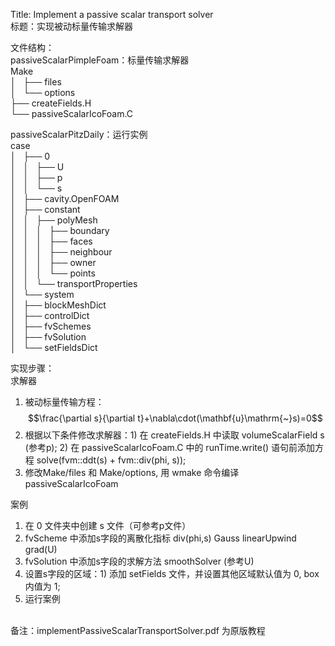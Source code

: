 Title: Implement a passive scalar transport solver<br>
标题：实现被动标量传输求解器<br>

文件结构：<br>
passiveScalarPimpleFoam：标量传输求解器<br>
    Make<br>
    │   ├── files<br>
    │   └── options<br>
    ├── createFields.H<br>
    └── passiveScalarIcoFoam.C<br>

passiveScalarPitzDaily：运行实例<br>
    case<br>
    │   ├── 0<br>
    │   │   ├── U<br>
    │   │   ├── p<br>
    │   │   └── s<br>
    │   ├── cavity.OpenFOAM<br>
    │   ├── constant<br>
    │   │   ├── polyMesh<br>
    │   │   │   ├── boundary<br>
    │   │   │   ├── faces<br>
    │   │   │   ├── neighbour<br>
    │   │   │   ├── owner<br>
    │   │   │   └── points<br>
    │   │   └── transportProperties<br>
    │   └── system<br>
    │       ├── blockMeshDict<br>
    │       ├── controlDict<br>
    │       ├── fvSchemes<br>
    │       ├── fvSolution<br>
    │       └── setFieldsDict<br>

实现步骤：<br>
求解器<br>
1. 被动标量传输方程：$$\frac{\partial s}{\partial t}+\nabla\cdot(\mathbf{u}\mathrm{~}s)=0$$
2. 根据以下条件修改求解器：1) 在 createFields.H 中读取 volumeScalarField s (参考p); 2) 在 passiveScalarIcoFoam.C 中的 runTime.write() 语句前添加方程 solve(fvm::ddt(s) + fvm::div(phi, s));
3. 修改Make/files 和 Make/options, 用 wmake 命令编译 passiveScalarIcoFoam

案例<br>
1. 在 0 文件夹中创建 s 文件（可参考p文件）
2. fvScheme 中添加s字段的离散化指标 div(phi,s) Gauss linearUpwind grad(U)
3. fvSolution 中添加s字段的求解方法 smoothSolver (参考U)
4. 设置s字段的区域：1) 添加 setFields 文件，并设置其他区域默认值为 0, box内值为 1; 
5. 运行案例
<br>
备注：implementPassiveScalarTransportSolver.pdf 为原版教程

